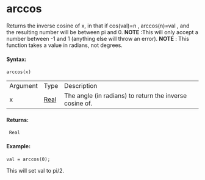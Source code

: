 # arccos

Returns the inverse cosine of x, in that if cos(val)=n , arccos(n)=val ,
and the resulting number will be between pi and 0. **NOTE** :This will
only accept a number between -1 and 1 (anything else will throw an
error). **NOTE** : This function takes a value in radians, not degrees.

#### Syntax:

``` gml
arccos(x)
```

|          |                                                                         |                                                         |
|----------|-------------------------------------------------------------------------|---------------------------------------------------------|
| Argument | Type                                                                    | Description                                             |
| x        |  [Real](../../../../../GameMaker_Language/GML_Overview/Data_Types)  | The angle (in radians) to return the inverse cosine of. |

#### Returns:

``` gml
 Real
```

#### Example:

``` gml
val = arccos(0);
```

This will set val to pi/2.
